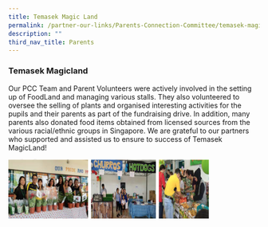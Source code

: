 ```yaml
---
title: Temasek Magic Land
permalink: /partner-our-links/Parents-Connection-Committee/temasek-magic-land/
description: ""
third_nav_title: Parents
---
```

### Temasek Magicland

Our PCC Team and Parent Volunteers were actively involved in the setting up of FoodLand and managing various stalls. They also volunteered to oversee the selling of plants and organised interesting activities for the pupils and their parents as part of the fundraising drive. In addition, many parents also donated food items obtained from licensed sources from the various racial/ethnic groups in Singapore. We are grateful to our partners who supported and assisted us to ensure to success of Temasek MagicLand!

<img src="/images/pcc8.png" style="width:80%">
